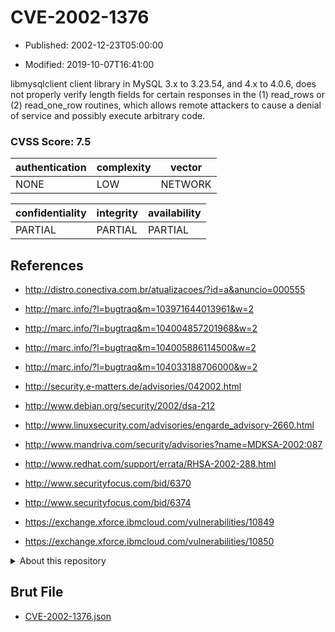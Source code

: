 # CVE-2002-1376

- Published: 2002-12-23T05:00:00

- Modified: 2019-10-07T16:41:00

libmysqlclient client library in MySQL 3.x to 3.23.54, and 4.x to 4.0.6, does not properly verify length fields for certain responses in the (1) read_rows or (2) read_one_row routines, which allows remote attackers to cause a denial of service and possibly execute arbitrary code.

### CVSS Score: **7.5**

| authentication | complexity | vector |
| --- | --- | --- |
| NONE | LOW | NETWORK |

| confidentiality | integrity | availability |
| --- | --- | --- |
| PARTIAL | PARTIAL | PARTIAL |

## References

* http://distro.conectiva.com.br/atualizacoes/?id=a&anuncio=000555

* http://marc.info/?l=bugtraq&m=103971644013961&w=2

* http://marc.info/?l=bugtraq&m=104004857201968&w=2

* http://marc.info/?l=bugtraq&m=104005886114500&w=2

* http://marc.info/?l=bugtraq&m=104033188706000&w=2

* http://security.e-matters.de/advisories/042002.html

* http://www.debian.org/security/2002/dsa-212

* http://www.linuxsecurity.com/advisories/engarde_advisory-2660.html

* http://www.mandriva.com/security/advisories?name=MDKSA-2002:087

* http://www.redhat.com/support/errata/RHSA-2002-288.html

* http://www.securityfocus.com/bid/6370

* http://www.securityfocus.com/bid/6374

* https://exchange.xforce.ibmcloud.com/vulnerabilities/10849

* https://exchange.xforce.ibmcloud.com/vulnerabilities/10850

<details>
<summary>About this repository</summary> 

  This repository is part of the project [Live Hack CVE](https://github.com/Live-Hack-CVE). Main website can be found [www.live-hack.org](https://www.live-hack.org) 
  
  Made by [Sn0wAlice](https://github.com/Sn0wAlice) for the people that care about security and need to have a feed of the latest CVEs. Hope you enjoy it, don't forget to star the repo and follow me on [Twitter](https://twitter.com/Sn0wAlice) and [Github](https://github.com/Sn0wAlice). And that is my [personnal website](https://www.alice-snow.me/)

  - [Home Page](https://github.com/Live-Hack-CVE)
  - [Framework](https://github.com/Live-Hack-CVE/cve-framework)
  - [CVE database](https://github.com/Live-Hack-CVE/full_database)
  - [Changelog](https://github.com/Live-Hack-CVE/Changelog)
</details>

## Brut File

* [CVE-2002-1376.json](https://raw.githubusercontent.com/Live-Hack-CVE/full_database/main/cves/2002/CVE-2002-1376.json)

